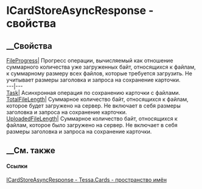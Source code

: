 # ICardStoreAsyncResponse - свойства
##  __Свойства
[FileProgress](P_Tessa_Cards_ICardStoreAsyncResponse_FileProgress.htm)|
Прогресс операции, вычисляемый как отношение суммарного количества уже
загруженных байт, относящихся к файлам, к суммарному размеру всех файлов,
которые требуется загрузить. Не учитывает размеры заголовка и запроса на
сохранение карточки.  
---|---  
[Task](P_Tessa_Cards_ICardStoreAsyncResponse_Task.htm)| Асинхронная операция
по сохранению карточки с файлами.  
[TotalFileLength](P_Tessa_Cards_ICardStoreAsyncResponse_TotalFileLength.htm)|
Суммарное количество байт, относящихся к файлам, которое будет загружено на
сервер. Не включает в себя размеры заголовка и запроса на сохранение карточки.  
[UploadedFileLength](P_Tessa_Cards_ICardStoreAsyncResponse_UploadedFileLength.htm)|
Суммарное количество байт, относящихся к файлам, которое было загружено на
сервер. Не включает в себя размеры заголовка и запроса на сохранение карточки.  
## __См. также
#### Ссылки
[ICardStoreAsyncResponse - ](T_Tessa_Cards_ICardStoreAsyncResponse.htm)
[Tessa.Cards - пространство имён](N_Tessa_Cards.htm)
